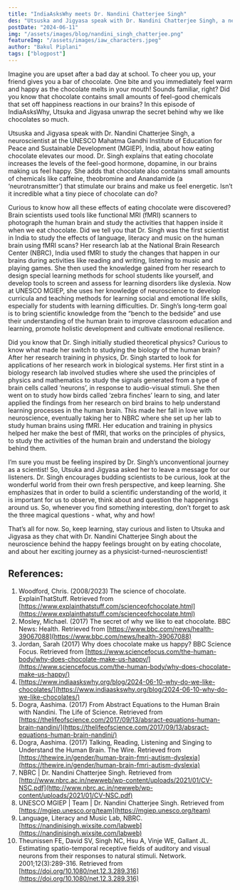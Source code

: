 ```yaml
---
title: "IndiaAsksWhy meets Dr. Nandini Chatterjee Singh"
des: "Utsuska and Jigyasa speak with Dr. Nandini Chatterjee Singh, a neuroscientist at the UNESCO Mahatma Gandhi Institute of Education for Peace and Sustainable Development (MGIEP), India, about how eating chocolate elevates our mood. P.S. You'll also learn a bit about MRI machines and Dr Singh's career."
postDate: "2024-06-11"
img: "/assets/images/blog/nandini_singh_chatterjee.png"
featureImg: "/assets/images/iaw_characters.jpeg"
author: "Bakul Piplani"
tags: ["blogpost"]
---
```

Imagine you are upset after a bad day at school. To cheer you up, your friend gives you a bar of chocolate. One bite and you immediately feel warm and happy as the chocolate melts in your mouth! Sounds familiar, right? Did you know that chocolate contains small amounts of feel-good chemicals that set off happiness reactions in our brains? In this episode of IndiaAsksWhy, Utsuka and Jigyasa unwrap the secret behind why we like chocolates so much.

Utsuska and Jigyasa speak with Dr. Nandini Chatterjee Singh, a neuroscientist at the UNESCO Mahatma Gandhi Institute of Education for Peace and Sustainable Development (MGIEP), India, about how eating chocolate elevates our mood. Dr. Singh explains that eating chocolate increases the levels of the feel-good hormone, dopamine, in our brains making us feel happy. She adds that chocolate also contains small amounts of chemicals like caffeine, theobromine and Anandamide (a ‘neurotransmitter’) that stimulate our brains and make us feel energetic. Isn’t it incredible what a tiny piece of chocolate can do?

Curious to know how all these effects of eating chocolate were discovered? Brain scientists used tools like functional MRI (fMRI) scanners to photograph the human brain and study the activities that happen inside it when we eat chocolate. Did we tell you that Dr. Singh was the first scientist in India to study the effects of language, literacy and music on the human brain using fMRI scans? Her research lab at the National Brain Research Center (NBRC), India used fMRI to study the changes that happen in our brains during activities like reading and writing, listening to music and playing games. She then used the knowledge gained from her research to design special learning methods for school students like yourself, and develop tools to screen and assess for learning disorders like dyslexia. Now at UNESCO MGIEP, she uses her knowledge of neuroscience to develop curricula and teaching methods for learning social and emotional life skills, especially for students with learning difficulties. Dr. Singh’s long-term goal is to bring scientific knowledge from the “bench to the bedside” and use their understanding of the human brain to improve classroom education and learning, promote holistic development and cultivate emotional resilience.

Did you know that Dr. Singh initially studied theoretical physics? Curious to know what made her switch to studying the biology of the human brain? After her research training in physics, Dr. Singh started to look for applications of her research work in biological systems. Her first stint in a biology research lab involved studies where she used the principles of physics and mathematics to study the signals generated from a type of brain cells called ‘neurons’, in response to audio-visual stimuli. She then went on to study how birds called ‘zebra finches’ learn to sing, and later applied the findings from her research on bird brains to help understand learning processes in the human brain. This made her fall in love with neuroscience, eventually taking her to NBRC where she set up her lab to study human brains using fMRI. Her education and training in physics helped her make the best of fMRI, that works on the principles of physics, to study the activities of the human brain and understand the biology behind them.

I’m sure you must be feeling inspired by Dr. Singh’s unconventional journey as a scientist! So, Utsuka and Jigyasa asked her to leave a message for our listeners. Dr. Singh encourages budding scientists to be curious, look at the wonderful world from their own fresh perspective, and keep learning. She emphasizes that in order to build a scientific understanding of the world, it is important for us to observe, think about and question the happenings around us. So, whenever you find something interesting, don’t forget to ask the three magical questions - what, why and how!

That’s all for now. So, keep learning, stay curious and listen to Utsuka and Jigyasa as they chat with Dr. Nandini Chatterjee Singh about the neuroscience behind the happy feelings brought on by eating chocolate, and about her exciting journey as a physicist-turned-neuroscientist!
 
## References:
1. Woodford, Chris. (2008/2023) The science of chocolate. ExplainThatStuff. Retrieved from [https://www.explainthatstuff.com/scienceofchocolate.html](https://www.explainthatstuff.com/scienceofchocolate.html)
1. Mosley, Michael. (2017) The secret of why we like to eat chocolate. BBC News: Health. Retrieved from [https://www.bbc.com/news/health-39067088](https://www.bbc.com/news/health-39067088)
1. Jordan, Sarah (2017) Why does chocolate make us happy? BBC Science Focus. Retrieved from [https://www.sciencefocus.com/the-human-body/why-does-chocolate-make-us-happy/](https://www.sciencefocus.com/the-human-body/why-does-chocolate-make-us-happy/)
1. [https://www.indiaaskswhy.org/blog/2024-06-10-why-do-we-like-chocolates/](https://www.indiaaskswhy.org/blog/2024-06-10-why-do-we-like-chocolates/)
1. Dogra, Aashima. (2017) From Abstract Equations to the Human Brain with Nandini. The Life of Science. Retrieved from [https://thelifeofscience.com/2017/09/13/absract-equations-human-brain-nandini/](https://thelifeofscience.com/2017/09/13/absract-equations-human-brain-nandini/)
1. Dogra, Aashima. (2017) Talking, Reading, Listening and Singing to Understand the Human Brain. The Wire. Retrieved from [https://thewire.in/gender/human-brain-fmri-autism-dyslexia](https://thewire.in/gender/human-brain-fmri-autism-dyslexia)
1. NBRC | Dr. Nandini Chatterjee Singh. Retrieved from [http://www.nbrc.ac.in/newweb/wp-content/uploads/2021/01/CV-NSC.pdf](http://www.nbrc.ac.in/newweb/wp-content/uploads/2021/01/CV-NSC.pdf)
1. UNESCO MGIEP | Team | Dr. Nandini Chatterjee Singh. Retrieved from [https://mgiep.unesco.org/team](https://mgiep.unesco.org/team)
1. Language, Literacy and Music Lab, NBRC. [https://nandinisingh.wixsite.com/labweb](https://nandinisingh.wixsite.com/labweb)
1. Theunissen FE, David SV, Singh NC, Hsu A, Vinje WE, Gallant JL. Estimating spatio-temporal receptive fields of auditory and visual neurons from their responses to natural stimuli. Network. 2001;12(3):289-316. Retrieved from [https://doi.org/10.1080/net.12.3.289.316](https://doi.org/10.1080/net.12.3.289.316)

